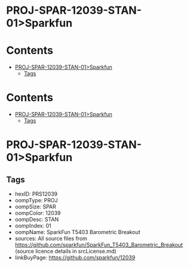 
PROJ-SPAR-12039-STAN-01>Sparkfun
================================

Contents
========

* [PROJ-SPAR-12039-STAN-01>Sparkfun](#proj-spar-12039-stan-01sparkfun)
	* [Tags](#tags)

Contents
========

* [PROJ-SPAR-12039-STAN-01>Sparkfun](#proj-spar-12039-stan-01sparkfun)
	* [Tags](#tags)

# PROJ-SPAR-12039-STAN-01>Sparkfun

## Tags

- hexID: PRS12039
- oompType: PROJ
- oompSize: SPAR
- oompColor: 12039
- oompDesc: STAN
- oompIndex: 01
- oompName: SparkFun T5403 Barometric Breakout
- sources: All source files from https://github.com/sparkfun/SparkFun_T5403_Barometric_Breakout (source licence details in srcLicense.md)
- linkBuyPage: https://github.com/sparkfun/12039
